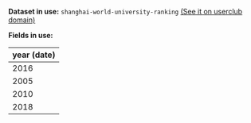 **Dataset in use:** `shanghai-world-university-ranking` [(See it on userclub domain)](https://userclub.opendatasoft.com/explore/dataset/shanghai-world-university-ranking/table/)

**Fields in use:** 

| year (date) | 
|---|
|2016|
|2005|
|2010|
|2018|
